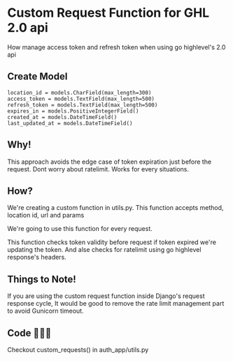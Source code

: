 
# Custom Request Function for GHL 2.0 api 

How manage access token and refresh token 
when using go highlevel's 2.0 api

##  Create Model


    location_id = models.CharField(max_length=300)
    access_token = models.TextField(max_length=500)
    refresh_token = models.TextField(max_length=500)
    expires_in = models.PositiveIntegerField()
    created_at = models.DateTimeField()
    last_updated_at = models.DateTimeField()
    

## Why!
This approach avoids the edge case of token expiration just before the request.
Dont worry about ratelimit.
Works for every situations.

## How?
We're creating a custom function in utils.py. 
This function accepts method, location id, url and params

We're going to use this function for every request.

This function checks token validity before request if token expired we're updating the token.
And alse checks for ratelimit using go highlevel  response's headers.

## Things to Note!
If you are using the custom request function inside Django's request response cycle,
It would be good to remove the rate limit management part to avoid Gunicorn timeout.

## Code 👨🏻‍💻
Checkout custom_requests()
in  auth_app/utils.py